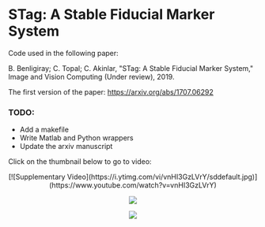 # STag: A Stable Fiducial Marker System

Code used in the following paper:

B. Benligiray; C. Topal; C. Akinlar, "STag: A Stable Fiducial Marker System," Image and Vision Computing (Under review), 2019.

The first version of the paper: https://arxiv.org/abs/1707.06292

### TODO:
* Add a makefile
* Write Matlab and Python wrappers
* Update the arxiv manuscript

Click on the thumbnail below to go to video:

<p align="center">
[![Supplementary Video](https://i.ytimg.com/vi/vnHI3GzLVrY/sddefault.jpg)](https://www.youtube.com/watch?v=vnHI3GzLVrY) 
</p>

<p align="center">
  <img src="https://user-images.githubusercontent.com/19530665/57179654-c0c11e00-6e88-11e9-9ca5-0c0153b28c91.png"/>
</p>

<p align="center">
  <img src="https://user-images.githubusercontent.com/19530665/57179660-cae31c80-6e88-11e9-8f80-bf8e24e59957.png"/>
</p>
